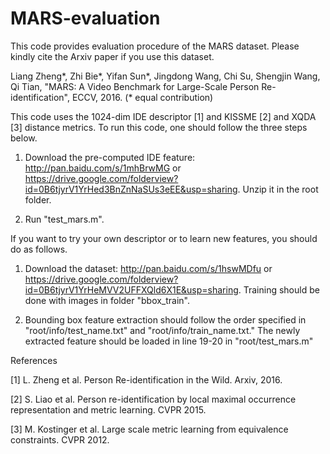 # MARS-evaluation

This code provides evaluation procedure of the MARS dataset. Please kindly cite the Arxiv paper if you use this dataset.

Liang Zheng\*, Zhi Bie\*, Yifan Sun\*, Jingdong Wang, Chi Su, Shengjin Wang, Qi Tian, "MARS: A Video Benchmark for Large-Scale Person Re-identification", ECCV, 2016. (* equal contribution)

This code uses the 1024-dim IDE descriptor [1] and KISSME [2] and XQDA [3] distance metrics. 
To run this code, one should follow the three steps below.

1. Download the pre-computed IDE feature: http://pan.baidu.com/s/1mhBrwMG or https://drive.google.com/folderview?id=0B6tjyrV1YrHed3BnZnNaSUs3eEE&usp=sharing. Unzip it in the root folder.

2. Run "test_mars.m".

If you want to try your own descriptor or to learn new features, you should do as follows.

1. Download the dataset: http://pan.baidu.com/s/1hswMDfu or https://drive.google.com/folderview?id=0B6tjyrV1YrHeMVV2UFFXQld6X1E&usp=sharing. Training should be done with images in folder "bbox_train".

2. Bounding box feature extraction should follow the order specified in "root/info/test\_name.txt" and "root/info/train\_name.txt." The newly extracted feature should be loaded in line 19-20 in "root/test_mars.m"




References

[1] L. Zheng et al. Person Re-identification in the Wild. Arxiv, 2016. 

[2] S. Liao et al. Person re-identification by local maximal occurrence representation and metric learning. CVPR 2015. 

[3] M. Kostinger et al. Large scale metric learning from equivalence constraints. CVPR 2012.
